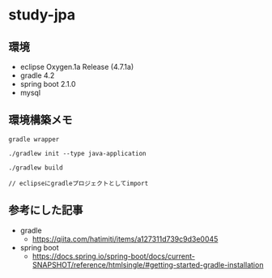 # study-jpa

## 環境
* eclipse Oxygen.1a Release (4.7.1a)
* gradle 4.2
* spring boot 2.1.0
* mysql

## 環境構築メモ
```
gradle wrapper

./gradlew init --type java-application

./gradlew build

// eclipseにgradleプロジェクトとしてimport
```

## 参考にした記事
* gradle
  * https://qiita.com/hatimiti/items/a127311d739c9d3e0045
* spring boot
  * https://docs.spring.io/spring-boot/docs/current-SNAPSHOT/reference/htmlsingle/#getting-started-gradle-installation
